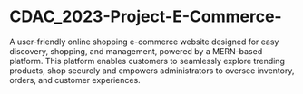# CDAC_2023-Project-E-Commerce-

A user-friendly online shopping e-commerce website designed for easy discovery, shopping, and management, powered by a MERN-based platform. This platform enables customers to seamlessly explore trending products, shop securely and empowers administrators to oversee inventory, orders, and customer experiences.
